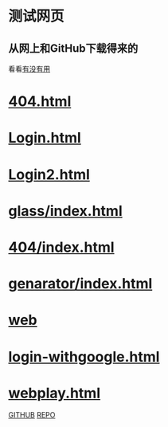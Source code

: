 # 测试网页

## 从网上和GitHub下载得来的

看看[有没有用](https://github.com/Laomao1104/test/blob/main/WEB.md)
# [404.html](https://laomao1104.github.io/test/404test.html)
# [Login.html](https://laomao1104.github.io/test/login.html)
# [Login2.html](https://laomao1104.github.io/test/login2.html)
# [glass/index.html](https://laomao1104.github.io/test/glass/index.html)
# [404/index.html](https://laomao1104.github.io/test/404/index.html)


# [genarator/index.html](https://laomao1104.github.io/test/genarator/index.html)
# [web](https://laomao1104.github.io/test/Web/index.html)

# [login-withgoogle.html](https://laomao1104.github.io/test/login-withgoogle.html)

# [webplay.html](https://laomao1104.github.io/test/webplay.html)

[GITHUB](https://github.com/laomao104)
[REPO](https://github.com/laomao104/test)
